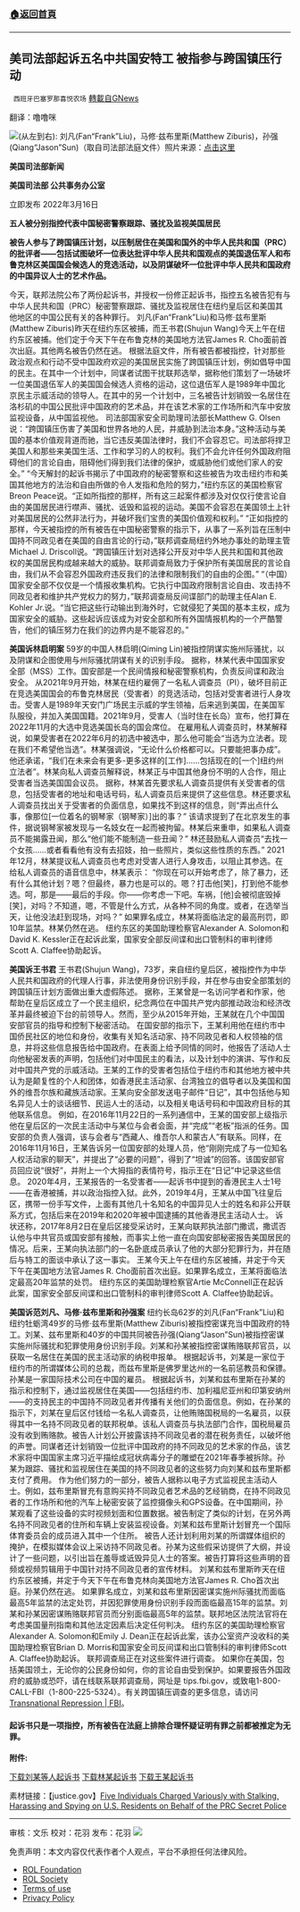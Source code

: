 ###  [:house:返回首頁](https://github.com/ourhimalayas/txt)
---


## 美司法部起诉五名中共国安特工 被指参与跨国镇压行动
` 西班牙巴塞罗那喜悦农场` [轉載自GNews](https://gnews.org/zh-hans/2208992/)

翻译：噜噜咪

![](https://assets.gnews.org/wp-content/uploads/2022/03/image-2504.png)(从左到右): 刘凡(Fan“Frank”Liu)，马修·兹布里斯(Matthew Ziburis)，孙强(Qiang“Jason”Sun)（取自司法部法庭文件）照片来源：[点击这里](https://lawandcrime.com/high-profile/feds-charge-five-accused-of-spying-on-dissidents-for-china-one-target-was-tiananmen-square-protester-now-running-for-congress/)

**美国司法部新闻**

**美国司法部
公共事务办公室**

立即发布 2022年3月16日

**五人被分别指控代表中国秘密警察跟踪、骚扰及监视美国居民**

**被告人参与了跨国镇压计划，以压制居住在美国和国外的中华人民共和国（PRC）的批评者——包括试图破坏一位表达批评中华人民共和国观点的美国退伍军人和布鲁克林区美国国会候选人的竞选活动，以及阴谋破坏一位批评中华人民共和国政府的中国异议人士的艺术作品。**

今天，联邦法院公布了两份起诉书，并授权一份修正起诉书，指控五名被告犯有与中华人民共和国（PRC）秘密警察跟踪、骚扰及监视居住在纽约皇后区和美国其他地区的中国公民有关的各种罪行。
刘凡(Fan“Frank”Liu)和马修·兹布里斯(Matthew Ziburis)昨天在纽约东区被捕，而王书君(Shujun Wang)今天上午在纽约东区被捕。他们定于今天下午在布鲁克林的美国地方法官James R. Cho面前首次出庭。其他两名被告仍然在逃。
根据法庭文件，所有被告都被指控，针对那些政治观点和行动不受中国政府欢迎的美国居民实施了跨国镇压计划，例如倡导中国的民主。在其中一个计划中，同谋者试图干扰联邦选举，据称他们策划了一场破坏一位美国退伍军人的美国国会候选人资格的运动，这位退伍军人是1989年中国北京民主示威活动的领导人。在其中的另一个计划中，三名被告计划销毁一名居住在洛杉矶的中国公民批评中国政府的艺术品，并在该艺术家的工作场所和汽车中安放监视设备，从中国监视他。
司法部国家安全司助理司法部长Matthew G. Olsen说：“跨国镇压伤害了美国和世界各地的人民，并威胁到法治本身。”这种活动与美国的基本价值观背道而驰，当它违反美国法律时，我们不会容忍它。司法部将捍卫美国人和那些来美国生活、工作和学习的人的权利。我们不会允许任何外国政府阻碍他们的言论自由，阻碍他们得到我们法律的保护，或威胁他们或他们家人的安全。”
“今天解封的起诉书揭示了中国政府的秘密警察和这些被告为攻击纽约市和美国其他地方的法治和自由所做的令人发指和危险的努力，”纽约东区的美国检察官Breon Peace说。“正如所指控的那样，所有这三起案件都涉及对仅仅行使言论自由的美国居民进行噤声、骚扰、诋毁和监视的运动。美国不会容忍在美国领土上针对美国居民的公然非法行为，并破坏我们宝贵的美国价值观和权利。”
“正如指控的那样，今天被指控的所有被告在中国秘密警察的指示下，从事了一系列旨在压制中国持不同政见者在美国的自由言论的行动，”联邦调查局纽约外地办事处的助理主管Michael J. Driscoll说。“跨国镇压计划对选择公开反对中华人民共和国和其他政权的美国居民构成越来越大的威胁。联邦调查局致力于保护所有美国居民的言论自由，我们从不会容忍外国政府违反我们的法律和限制我们的自由的企图。”
“（中国）国家安全部不仅仅是一个情报收集机构。它执行中国政府限制言论自由、攻击持不同政见者和维护共产党权力的努力，”联邦调查局反间谍部门的助理主任Alan E. Kohler Jr.说。“当它把这些行动输出到海外时，它就侵犯了美国的基本主权，成为国家安全的威胁。这些起诉应该成为对安全部和所有外国情报机构的一个严酷警告，他们的镇压努力在我们的边界内是不能容忍的。”

**美国诉林启明案**
59岁的中国人林启明(Qiming Lin)被指控阴谋实施州际骚扰，以及阴谋和企图使用与州际骚扰阴谋有关的识别手段。
据称，林某代表中国国家安全部（MSS）工作。国安部是一个民间情报和秘密警察机构，负责反间谍和政治安全。
从2021年9月开始，林某在纽约雇佣了一名私人调查员（PI），破坏目前正在竞选美国国会的布鲁克林居民（受害者）的竞选活动，包括对受害者进行人身攻击。受害人是1989年天安门广场民主示威的学生领袖，后来逃到美国，在美国军队服役，并加入美国国籍。2021年9月，受害人（当时住在长岛）宣布，他打算在2022年11月的大选中竞选美国长岛的国会席位。
在雇用私人调查员时，林某解释说，如果受害者在2022年6月的初选中被选中，那么他可能会“当选为立法者。现在我们不希望他当选”。林某强调说，“无论什么价格都可以。只要能把事办成”。他还承诺，“我们在未来会有更多-更多这样的[工作]……包括现在的[一个]纽约州立法者”。林某向私人调查员解释说，林某正与中国其他身份不明的人合作，阻止受害者当选美国国会议员。
据称，林某首先要求私人调查员提供有关受害者的信息，包括受害者的地址和电话号码，私人调查员后来提供了这些信息。林还要求私人调查员找出关于受害者的负面信息，如果找不到这样的信息，则“弄出点什么事，像那位[一位着名的钢琴家（钢琴家）]出的事？” 该请求提到了在北京发生的事件，据说钢琴家被发现与一名妓女在一起而被拘留。林某后来重申，如果私人调查员不能揭露丑闻，那么“他们能不能制造一些丑闻？” 林还鼓励私人调查员“去找一个女孩……或者看看他有没有去招妓，拍一些照片，类似这些性质的东西。”
2021年12月，林某提议私人调查员也考虑对受害人进行人身攻击，以阻止其参选。在给私人调查员的语音信息中，林某表示：
“你现在可以开始考虑了，除了暴力，还有什么其他计划？嗯？但最终，暴力也是可以的。嗯？打击他[笑]，打到他不能参选。呵，那是——最后的手段。你——你考虑一下吧。车祸，[他]会被彻底毁掉[笑]，对吗？不知道，嗯，不管是什么方式，从各种不同的角度。或者，在选举当天，让他没法赶到现场，对吗？”
如果罪名成立，林某将面临法定的最高刑罚，即10年监禁。林某仍然在逃。
纽约东区的美国助理检察官Alexander A. Solomon和David K. Kessler正在起诉此案，国家安全部反间谍和出口管制科的审判律师Scott A. Claffee协助起诉。

**美国诉王书君**
王书君(Shujun Wang)，73岁，来自纽约皇后区，被指控作为中华人民共和国政府的代理人行事，非法使用身份识别手段，并在参与由安全部策划的跨国镇压计划方面做出重大虚假陈述。
据称，王某曾是一名访问学者和作家，他帮助在皇后区成立了一个民主组织，纪念两位在中国共产党内部推动政治和经济改革并最终被迫下台的前领导人。然而，至少从2015年开始，王某就在几个中国国安部官员的指导和控制下秘密活动。
在国安部的指示下，王某利用他在纽约市中国侨民社区的地位和身份，收集有关知名活动家、持不同政见者和人权领袖的信息，并将这些信息报告给中国政府。在表面上给予同情的同时，他报告了活动人士向他秘密发表的声明，包括他们对中国民主的看法，以及计划中的演讲、写作和反对中国共产党的示威活动。王某的工作的受害者包括位于纽约市和其他地方被中共认为是颠复性的个人和团体，如香港民主活动家、台湾独立的倡导者以及美国和国外的维吾尔族和藏族活动家。王某向安全部发送电子邮件“日记”，其中包括他与知名异见人士的谈话细节、民运人士的活动，以及相关电话号码和中国政府目标的其他联系信息。
例如，在2016年11月22日的一系列通信中，王某的国安部上级指示他在皇后区的一次民主活动中与某位与会者会面，并“完成”“老板”指派的任务。国安部的负责人强调，该与会者与“西藏人、维吾尔人和蒙古人”有联系。同样，在2016年11月16日，王某告诉另一位国安部的处理人员，他“刚刚完成了与一位知名人权活动家的聊天”，并提出了“必要的问题”，得到了“坦诚”的回答。该国安部官员回应说“很好”，并附上一个大拇指的表情符号，指示王在“日记”中记录这些信息。
2020年4月，王某报告的一名受害者——起诉书中提到的香港民主人士1号——在香港被捕，并以政治指控入狱。此外，2019年4月，王某从中国飞往皇后区，携带一份手写文件，上面有其他几十名知名的中国异见人士的姓名和非公开联系方式，包括后来在2019年和2020年被中国逮捕的其他香港民主活动人士。
诉状还称，2017年8月2日在皇后区接受采访时，王某向联邦执法部门撒谎，撒谎否认他与中共官员或国安部有接触，而事实上他一直在向国安部秘密报告美国居民的情况。后来，王某向执法部门的一名卧底成员承认了他的大部分犯罪行为，并在随后与特工的面谈中承认了这一事实。
王某今天上午在纽约东区被捕，并定于今天下午在美国地方法官James R. Cho面前首次出庭。如果罪名成立，王某将面临法定最高20年监禁的处罚。
纽约东区的美国助理检察官Artie McConnell正在起诉此案，国家安全部反间谍和出口管制科的审判律师Scott A. Claffee协助起诉。

**美国诉范刘凡、马修·兹布里斯和孙强案**
纽约长岛62岁的刘凡(Fan“Frank”Liu)和纽约牡蛎湾49岁的马修·兹布里斯(Matthew Ziburis)被指控密谋充当中国政府的特工。刘某、兹布里斯和40岁的中国共同被告孙强(Qiang“Jason”Sun)被指控密谋实施州际骚扰和犯罪使用身份识别手段。刘某和孙某被指控密谋贿赂联邦官员，以获取一名居住在美国的民主活动家的纳税申报单。
根据起诉书，刘某是一家位于纽约市的所谓媒体公司的总裁，而兹布里斯是佛罗里达州的一名前惩教员和保镖。孙某是一家国际技术公司在中国的雇员。
根据起诉书，刘某和兹布里斯在孙某的指示和控制下，通过监视居住在美国——包括纽约市、加利福尼亚州和印第安纳州——的支持民主的中国持不同政见者并传播有关他们的负面信息。例如，在孙某的指示下，刘某在皇后区付钱给一名私人调查员，让他贿赂国税局的一名雇员，以获得其中一名持不同政见者的联邦税单。该私人调查员与执法部门合作，国税局雇员没有收到贿赂款。被告人计划公开披露该持不同政见者的潜在税务责任，以破坏他的声誉。同谋者还计划销毁一位批评中国政府的持不同政见的艺术家的作品，该艺术家将中国国家主席习近平描绘成冠状病毒分子的雕塑在2021年春季被拆除。孙某为跟踪、骚扰和监视居住在美国的持不同政见者的这些努力向刘某和兹布里斯都支付了费用。
作为他们努力的一部分，被告人据称以电子方式监视民主活动人士。例如，兹布里斯冒充有意购买持不同政见者艺术品的艺经销商，在持不同政见者的工作场所和他的汽车上秘密安装了监控摄像头和GPS设备。在中国期间，孙某观看了这些设备的实时视频划面和位置数据。被告制定了类似的计划，在另外两名持不同政见者的住所和车辆上安装监视设备。刘某和兹布里斯计划冒充一个国际体育委员会的成员进入其中一个住所。
被告人还计划利用刘某的所谓媒体组织的掩护，在模拟媒体会议上采访持不同政见者。孙某为这些假采访提供了大纲，并设计了一些问题，以引出旨在羞辱或诋毁异见人士的答案。被告打算将这些声明的音频或视频剪辑用于中国针对持不同政见者的宣传材料。
刘某和兹布里斯昨天在纽约东区被捕，并定于今天下午在布鲁克林向美国地方法官James R. Cho首次出庭。孙某仍然在逃。
如果罪名成立，刘某和兹布里斯因密谋实施州际骚扰而面临最高5年监禁的法定处罚，并因犯罪使用身份识别手段而面临最高15年的监禁。刘某和孙某因密谋贿赂联邦官员而分别面临最高5年的监禁。联邦地区法院法官将在考虑美国量刑指南和其他法定因素后决定任何判决。
纽约东区的美国助理检察官Alexander A. Solomon和Emily J. Dean正在起诉此案，该办公室资产没收科的美国助理检察官Brian D. Morris和国家安全司反间谍和出口管制科的审判律师Scott A. Claffee协助起诉。
联邦调查局正在对这些案件进行调查。
如果你在美国，包括美国领土，无论你的公民身份如何，你的言论自由受到保护。如果要报告外国政府的威胁或恐吓，请在线联系联邦调查局，网址是 tips.fbi.gov，或致电1-800-CALL-FBI（1-800-225-5324）。有关跨国镇压调查的更多信息，请访问[Transnational Repression | FBI](https://www.fbi.gov/investigate/counterintelligence/transnational-repression)。

#### 起诉书只是一项指控，所有被告在法庭上排除合理怀疑证明有罪之前都被推定为无罪。

**附件:**

[下载刘某等人起诉书](https://www.justice.gov/opa/press-release/file/1484291/download)
[下载林某起诉书](https://www.justice.gov/opa/press-release/file/1484296/download)
[下载王某起诉书](https://www.justice.gov/opa/press-release/file/1484301/download)

素材链接：【justice.gov】[Five Individuals Charged Variously with Stalking, Harassing and Spying on U.S. Residents on Behalf of the PRC Secret Police](https://www.justice.gov/opa/pr/five-individuals-charged-variously-stalking-harassing-and-spying-us-residents-behalf-prc-0)

* * *

审核：文乐
校对：花羽
发布：花羽
![](https://assets.gnews.org/wp-content/uploads/2022/03/GNEWS_CH.-1-3-2.jpeg)
 

免责声明：本文内容仅代表作者个人观点，平台不承担任何法律风险。

- [ROL Foundation](https://rolfoundation.org/)
- [ROL Society](https://rolsociety.org/)
- [Terms of use](https://gnews.org/terms-of-use-3/)
- [Privacy Policy](https://gnews.org/privacy-policy/)
